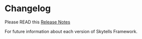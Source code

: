 # Changelog
Please READ this [Release Notes](http://developers.skytells.net/framework/release-notes/)

For future information about each version of Skytells Framework.
